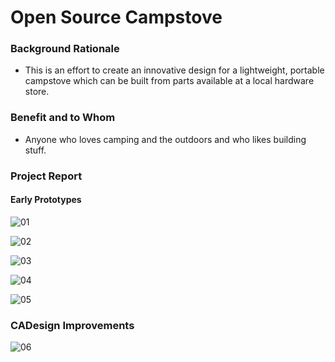 # Open Source Campstove

### Background Rationale

* This is an effort to create an innovative design for a lightweight, portable campstove which can be built from parts available at a local hardware store.

### Benefit and to Whom

* Anyone who loves camping and the outdoors and who likes building stuff.

### Project Report

#### Early Prototypes

![01](/assets/images/01.png)

![02](/assets/images/02.png)

![03](/assets/images/03.png)

![04](/assets/images/04.png)

![05](/assets/images/05.png)

### CADesign Improvements

![06](/assets/images/06.png)